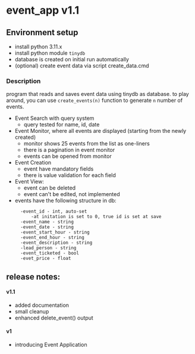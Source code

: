 # event_app v1.1

## Environment setup
* install python 3.11.x
* install python module ``tinydb``
* database is created on initial run automatically
* (optional) create event data via script create_data.cmd

### Description
program that reads and saves event data using tinydb as database.
to play around, you can use ``create_events(n)`` function to generate ``n`` number of events.

* Event Search with query system
  * query tested for name, id, date
* Event Monitor, where all events are displayed (starting from the newly created)
  * monitor shows 25 events from the list as one-liners
  * there is a pagination in event monitor
  * events can be opened from monitor
* Event Creation
  * event have mandatory fields
  * there is value validation for each field
* Event View:
  * event can be deleted
  * event can't be edited, not implemented
* events have the following structure in db:
  ```
    -event_id - int, auto-set
        -at initation is set to 0, true id is set at save
    -event_name - string
    -event_date - string
    -event_start_hour - string
    -event_end_hour - string
    -event_description - string
    -lead_person - string
    -event_ticketed - bool
    -evet_price - float
  ```


## release notes:
#### v1.1
* added documentation
* small cleanup
* enhanced delete_event() output

#### v1
* introducing Event Application
 